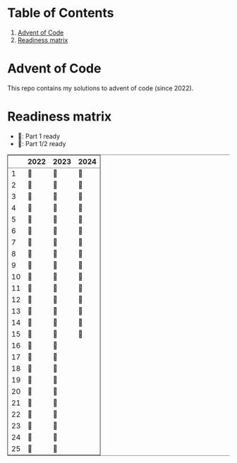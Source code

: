 
# Table of Contents

1.  [Advent of Code](#org499f8ca)
2.  [Readiness matrix](#org5703241)


<a id="org499f8ca"></a>

# Advent of Code

This repo contains my solutions to advent of code (since 2022).


<a id="org5703241"></a>

# Readiness matrix

-   🌲: Part 1 ready
-   🎄: Part 1/2 ready

<table border="2" cellspacing="0" cellpadding="6" rules="groups" frame="hsides">


<colgroup>
<col  class="org-right" />

<col  class="org-left" />

<col  class="org-left" />

<col  class="org-left" />
</colgroup>
<thead>
<tr>
<th scope="col" class="org-right">&#xa0;</th>
<th scope="col" class="org-left">2022</th>
<th scope="col" class="org-left">2023</th>
<th scope="col" class="org-left">2024</th>
</tr>
</thead>
<tbody>
<tr>
<td class="org-right">1</td>
<td class="org-left">🎄</td>
<td class="org-left">🎄</td>
<td class="org-left">🎄</td>
</tr>

<tr>
<td class="org-right">2</td>
<td class="org-left">🎄</td>
<td class="org-left">🎄</td>
<td class="org-left">🎄</td>
</tr>

<tr>
<td class="org-right">3</td>
<td class="org-left">🎄</td>
<td class="org-left">🎄</td>
<td class="org-left">🎄</td>
</tr>

<tr>
<td class="org-right">4</td>
<td class="org-left">🎄</td>
<td class="org-left">🎄</td>
<td class="org-left">🎄</td>
</tr>

<tr>
<td class="org-right">5</td>
<td class="org-left">🎄</td>
<td class="org-left">🎄</td>
<td class="org-left">🎄</td>
</tr>

<tr>
<td class="org-right">6</td>
<td class="org-left">🎄</td>
<td class="org-left">🎄</td>
<td class="org-left">🎄</td>
</tr>

<tr>
<td class="org-right">7</td>
<td class="org-left">🎄</td>
<td class="org-left">🎄</td>
<td class="org-left">🎄</td>
</tr>

<tr>
<td class="org-right">8</td>
<td class="org-left">🎄</td>
<td class="org-left">🎄</td>
<td class="org-left">🎄</td>
</tr>

<tr>
<td class="org-right">9</td>
<td class="org-left">🎄</td>
<td class="org-left">🎄</td>
<td class="org-left">🎄</td>
</tr>

<tr>
<td class="org-right">10</td>
<td class="org-left">🎄</td>
<td class="org-left">🎄</td>
<td class="org-left">🎄</td>
</tr>

<tr>
<td class="org-right">11</td>
<td class="org-left">🎄</td>
<td class="org-left">🎄</td>
<td class="org-left">🎄</td>
</tr>

<tr>
<td class="org-right">12</td>
<td class="org-left">🎄</td>
<td class="org-left">🎄</td>
<td class="org-left">🎄</td>
</tr>

<tr>
<td class="org-right">13</td>
<td class="org-left">🎄</td>
<td class="org-left">🎄</td>
<td class="org-left">🎄</td>
</tr>

<tr>
<td class="org-right">14</td>
<td class="org-left">🎄</td>
<td class="org-left">🎄</td>
<td class="org-left">🎄</td>
</tr>

<tr>
<td class="org-right">15</td>
<td class="org-left">🎄</td>
<td class="org-left">🎄</td>
<td class="org-left">🎄</td>
</tr>

<tr>
<td class="org-right">16</td>
<td class="org-left">🎄</td>
<td class="org-left">🎄</td>
<td class="org-left">&#xa0;</td>
</tr>

<tr>
<td class="org-right">17</td>
<td class="org-left">🎄</td>
<td class="org-left">🎄</td>
<td class="org-left">&#xa0;</td>
</tr>

<tr>
<td class="org-right">18</td>
<td class="org-left">🎄</td>
<td class="org-left">🎄</td>
<td class="org-left">&#xa0;</td>
</tr>

<tr>
<td class="org-right">19</td>
<td class="org-left">🎄</td>
<td class="org-left">🎄</td>
<td class="org-left">&#xa0;</td>
</tr>

<tr>
<td class="org-right">20</td>
<td class="org-left">🎄</td>
<td class="org-left">🎄</td>
<td class="org-left">&#xa0;</td>
</tr>

<tr>
<td class="org-right">21</td>
<td class="org-left">🎄</td>
<td class="org-left">🎄</td>
<td class="org-left">&#xa0;</td>
</tr>

<tr>
<td class="org-right">22</td>
<td class="org-left">🎄</td>
<td class="org-left">🎄</td>
<td class="org-left">&#xa0;</td>
</tr>

<tr>
<td class="org-right">23</td>
<td class="org-left">🎄</td>
<td class="org-left">🎄</td>
<td class="org-left">&#xa0;</td>
</tr>

<tr>
<td class="org-right">24</td>
<td class="org-left">🎄</td>
<td class="org-left">🎄</td>
<td class="org-left">&#xa0;</td>
</tr>

<tr>
<td class="org-right">25</td>
<td class="org-left">🎄</td>
<td class="org-left">🎄</td>
<td class="org-left">&#xa0;</td>
</tr>
</tbody>
</table>

